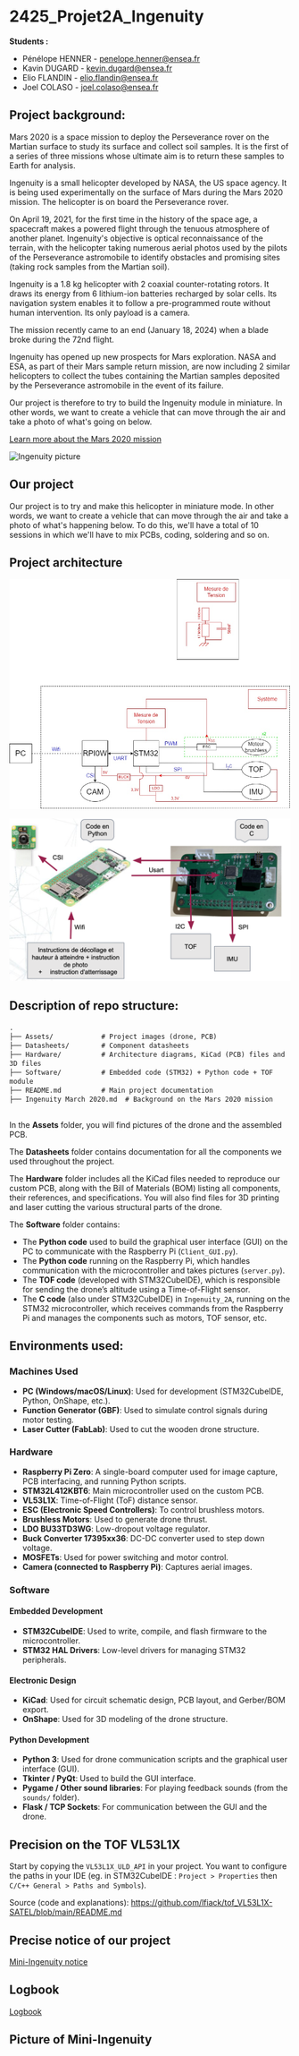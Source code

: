 # 2425_Projet2A_Ingenuity

**Students :**

- Pénélope HENNER - penelope.henner@ensea.fr
- Kavin DUGARD - kevin.dugard@ensea.fr 
- Elio FLANDIN - elio.flandin@ensea.fr
- Joel COLASO - joel.colaso@ensea.fr


## Project background:

Mars 2020 is a space mission to deploy the Perseverance rover on the Martian surface to study its surface and collect soil samples. It is the first of a series of three missions whose ultimate aim is to return these samples to Earth for analysis.

Ingenuity is a small helicopter developed by NASA, the US space agency. It is being used experimentally on the surface of Mars during the Mars 2020 mission. The helicopter is on board the Perseverance rover.

On April 19, 2021, for the first time in the history of the space age, a spacecraft makes a powered flight through the tenuous atmosphere of another planet. Ingenuity's objective is optical reconnaissance of the terrain, with the helicopter taking numerous aerial photos used by the pilots of the Perseverance astromobile to identify obstacles and promising sites (taking rock samples from the Martian soil).

Ingenuity is a 1.8 kg helicopter with 2 coaxial counter-rotating rotors. It draws its energy from 6 lithium-ion batteries recharged by solar cells. Its navigation system enables it to follow a pre-programmed route without human intervention. Its only payload is a camera.

The mission recently came to an end (January 18, 2024) when a blade broke during the 72nd flight.

Ingenuity has opened up new prospects for Mars exploration. NASA and ESA, as part of their Mars sample return mission, are now including 2 similar helicopters to collect the tubes containing the Martian samples deposited by the Perseverance astromobile in the event of its failure.

 Our project is therefore to try to build the Ingenuity module in miniature. In other words, we want to create a vehicle that can move through the air and take a photo of what's going on below.

 [Learn more about the Mars 2020 mission](Ingenuity%20March%202020.md)

![Ingenuity picture](https://github.com/joel-colaso/2324_Projet1AB_-ingenuity-/assets/161329228/e31ebabd-f48c-485a-bf0c-799dc236c984)

## Our project

Our project is to try and make this helicopter in miniature mode. In other words, we want to create a vehicle that can move through the air and take a photo of what's happening below. To do this, we'll have a total of 10 sessions in which we'll have to mix PCBs, coding, soldering and so on.

## Project architecture

![Mini Ingenuity Drone architecture](Hardware/Architecture/Architecture%20Schematic%20V4.jpg)

![Architecture explanations](Assets/architecture.png)

## Description of repo structure:

``````
.
├── Assets/            # Project images (drone, PCB)
├── Datasheets/        # Component datasheets
├── Hardware/          # Architecture diagrams, KiCad (PCB) files and 3D files
├── Software/          # Embedded code (STM32) + Python code + TOF module
├── README.md          # Main project documentation
├── Ingenuity March 2020.md  # Background on the Mars 2020 mission


``````

In the **Assets** folder, you will find pictures of the drone and the assembled PCB.

The **Datasheets** folder contains documentation for all the components we used throughout the project.

The **Hardware** folder includes all the KiCad files needed to reproduce our custom PCB, along with the Bill of Materials (BOM) listing all components, their references, and specifications. You will also find files for 3D printing and laser cutting the various structural parts of the drone.

The **Software** folder contains:
- The **Python code** used to build the graphical user interface (GUI) on the PC to communicate with the Raspberry Pi (`Client_GUI.py`).
- The **Python code** running on the Raspberry Pi, which handles communication with the microcontroller and takes pictures (`server.py`).
- The **TOF code** (developed with STM32CubeIDE), which is responsible for sending the drone’s altitude using a Time-of-Flight sensor.
- The **C code** (also under STM32CubeIDE) in `Ingenuity_2A`, running on the STM32 microcontroller, which receives commands from the Raspberry Pi and manages the components such as motors, TOF sensor, etc.

## Environments used: 

### Machines Used
- **PC (Windows/macOS/Linux)**: Used for development (STM32CubeIDE, Python, OnShape, etc.).
- **Function Generator (GBF)**: Used to simulate control signals during motor testing.
- **Laser Cutter (FabLab)**: Used to cut the wooden drone structure.

### Hardware
- **Raspberry Pi Zero**: A single-board computer used for image capture, PCB interfacing, and running Python scripts.
- **STM32L412KBT6**: Main microcontroller used on the custom PCB.
- **VL53L1X**: Time-of-Flight (ToF) distance sensor.
- **ESC (Electronic Speed Controllers)**: To control brushless motors.
- **Brushless Motors**: Used to generate drone thrust.
- **LDO BU33TD3WG**: Low-dropout voltage regulator.
- **Buck Converter 17395xx36**: DC-DC converter used to step down voltage.
- **MOSFETs**: Used for power switching and motor control.
- **Camera (connected to Raspberry Pi)**: Captures aerial images.

### Software
#### Embedded Development
- **STM32CubeIDE**: Used to write, compile, and flash firmware to the microcontroller.
- **STM32 HAL Drivers**: Low-level drivers for managing STM32 peripherals.

#### Electronic Design
- **KiCad**: Used for circuit schematic design, PCB layout, and Gerber/BOM export.
- **OnShape**: Used for 3D modeling of the drone structure.

#### Python Development
- **Python 3**: Used for drone communication scripts and the graphical user interface (GUI).
- **Tkinter / PyQt**: Used to build the GUI interface.
- **Pygame / Other sound libraries**: For playing feedback sounds (from the `sounds/` folder).
- **Flask / TCP Sockets**: For communication between the GUI and the drone.

## Precision on the TOF VL53L1X

Start by copying the ```VL53L1X_ULD_API``` in your project. You want to configure the paths in your IDE (eg. in STM32CubeIDE : ```Project > Properties``` then ```C/C++ General > Paths and Symbols```).

Source (code and explanations): https://github.com/lfiack/tof_VL53L1X-SATEL/blob/main/README.md

## Precise notice of our project 

[Mini-Ingenuity notice](Mini-Ingenuity_notice.md)

## Logbook

[Logbook](LogBook.md)

## Picture of Mini-Ingenuity 





